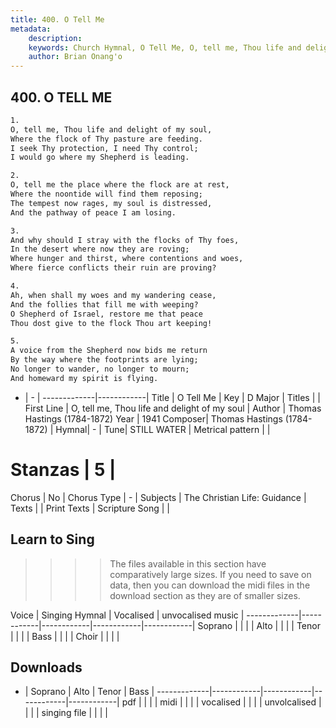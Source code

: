 ```yaml
---
title: 400. O Tell Me
metadata:
    description: 
    keywords: Church Hymnal, O Tell Me, O, tell me, Thou life and delight of my soul, 
    author: Brian Onang'o
---
```



## 400. O TELL ME

```txt
1.
O, tell me, Thou life and delight of my soul, 
Where the flock of Thy pasture are feeding. 
I seek Thy protection, I need Thy control; 
I would go where my Shepherd is leading. 

2.
O, tell me the place where the flock are at rest, 
Where the noontide will find them reposing; 
The tempest now rages, my soul is distressed, 
And the pathway of peace I am losing. 

3.
And why should I stray with the flocks of Thy foes, 
In the desert where now they are roving; 
Where hunger and thirst, where contentions and woes, 
Where fierce conflicts their ruin are proving? 

4.
Ah, when shall my woes and my wandering cease, 
And the follies that fill me with weeping? 
O Shepherd of Israel, restore me that peace 
Thou dost give to the flock Thou art keeping! 

5.
A voice from the Shepherd now bids me return 
By the way where the footprints are lying; 
No longer to wander, no longer to mourn; 
And homeward my spirit is flying.
```

- |   -  |
-------------|------------|
Title | O Tell Me |
Key | D Major |
Titles |  |
First Line | O, tell me, Thou life and delight of my soul |
Author | Thomas Hastings (1784-1872)
Year | 1941
Composer| Thomas Hastings (1784-1872) |
Hymnal|  - |
Tune| STILL WATER |
Metrical pattern | |
# Stanzas | 5 |
Chorus | No |
Chorus Type | - |
Subjects | The Christian Life: Guidance |
Texts |  |
Print Texts | 
Scripture Song |  |
  
## Learn to Sing

>>>> The files available in this section have comparatively large sizes. If you need to save on data, then you can download the midi files in the download section as they are of smaller sizes.

Voice |  Singing Hymnal | Vocalised | unvocalised music |
-------------|------------|------------|------------|------------|
Soprano | | | |
Alto | | | |
Tenor | | | |
Bass | | | |
Choir | | | |

## Downloads

- |  Soprano | Alto | Tenor | Bass |
-------------|------------|------------|------------|------------|
pdf | | | |
midi | | | |
vocalised | | | |
unvolcalised | | | |
singing file | | | |
  